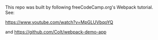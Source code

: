 This repo was built by following freeCodeCamp.org's Webpack tutorial. See:

https://www.youtube.com/watch?v=MpGLUVbqoYQ

and https://github.com/Colt/webpack-demo-app